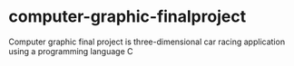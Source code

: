 # computer-graphic-finalproject
Computer graphic final project is three-dimensional car racing application using a programming language C
